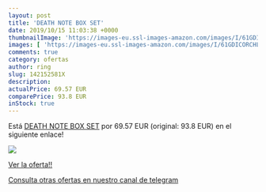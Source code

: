 ```yaml
---
layout: post
title: 'DEATH NOTE BOX SET'
date: 2019/10/15 11:03:38 +0000
thumbnailImage: 'https://images-eu.ssl-images-amazon.com/images/I/61GDICORCHL._SL200_.jpg'
images: [ 'https://images-eu.ssl-images-amazon.com/images/I/61GDICORCHL._SL200_.jpg' ]
comments: true
category: ofertas
author: ring
slug: 142152581X
description:
actualPrice: 69.57 EUR
comparePrice: 93.8 EUR
inStock: true
---
```


Está [DEATH NOTE BOX SET](https://www.amazon.com/dp/142152581X/?tag=redken08-20) por 69.57 EUR (original: 93.8 EUR) en el siguiente enlace!

[![](https://images-eu.ssl-images-amazon.com/images/I/61GDICORCHL._SL200_.jpg)](https://www.amazon.com/dp/142152581X/?tag=redken08-20)

[Ver la oferta!!](https://www.amazon.com/dp/142152581X/?tag=redken08-20)

[Consulta otras ofertas en nuestro canal de telegram](https://t.me/s/ofertas25)
